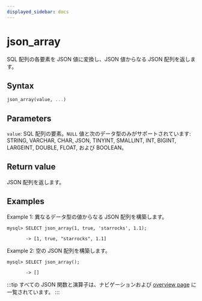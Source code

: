 ```yaml
---
displayed_sidebar: docs
---
```


# json_array

SQL 配列の各要素を JSON 値に変換し、JSON 値からなる JSON 配列を返します。

## Syntax

```Haskell
json_array(value, ...)
```

## Parameters

`value`: SQL 配列の要素。`NULL` 値と次のデータ型のみがサポートされています: STRING, VARCHAR, CHAR, JSON, TINYINT, SMALLINT, INT, BIGINT, LARGEINT, DOUBLE, FLOAT, および BOOLEAN。

## Return value

JSON 配列を返します。

## Examples

Example 1: 異なるデータ型の値からなる JSON 配列を構築します。

```plaintext
mysql> SELECT json_array(1, true, 'starrocks', 1.1);

       -> [1, true, "starrocks", 1.1]
```

Example 2: 空の JSON 配列を構築します。

```plaintext
mysql> SELECT json_array();

       -> []
```

:::tip
すべての JSON 関数と演算子は、ナビゲーションおよび [overview page](../overview-of-json-functions-and-operators.md) に一覧されています。
:::